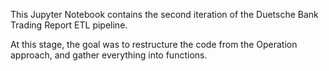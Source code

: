 This Jupyter Notebook contains the second iteration of the Duetsche Bank Trading Report ETL pipeline.

At this stage, the goal was to restructure the code from the Operation approach, and gather everything into functions. 
